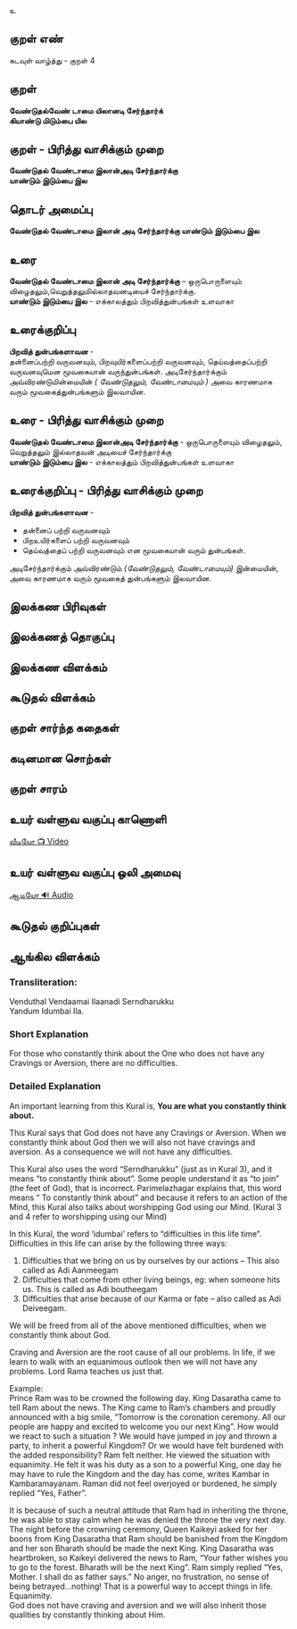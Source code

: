 உ

## குறள் எண்
கடவுள் வாழ்த்து - குறள்  4

## குறள் 
**வேண்டுதல்வேண் டாமை யிலானடி சேர்ந்தார்க்  
கியாண்டு மிடும்பை யில**


## குறள் - பிரித்து வாசிக்கும் முறை
**வேண்டுதல் வேண்டாமை இலான்அடி சேர்ந்தார்க்கு  
யாண்டும் இடும்பை இல**


## தொடர் அமைப்பு
**வேண்டுதல் வேண்டாமை இலான் அடி சேர்ந்தார்க்கு யாண்டும் இடும்பை இல**

## உரை
**வேண்டுதல் வேண்டாமை இலான் அடி சேர்ந்தார்க்கு** – ஒருபொருளையும் விழைதலும்,வெறுத்தலுமில்லாதவனடியைச் சேர்ந்தார்க்கு.  
**யாண்டும் இடும்பை இல** - எக்காலத்தும் பிறவித்துன்பங்கள் உளவாகா


## உரைக்குறிப்பு
**பிறவித் துன்பங்களாவன** -  
தன்னைப்பற்றி வருவனவும், பிறவுயிர்களைப்பற்றி வருவனவும், தெய்வத்தைப்பற்றி வருவனவுமென மூவகையான் வருந்துன்பங்கள். அடிசேர்ந்தார்க்கும் அவ்விரண்டுமின்மையின் _( வேண்டுதலும், வேண்டாமையும் )_ அவை காரணமாக வரும் மூவகைத்துன்பங்களும் இலவாயின.


## உரை - பிரித்து வாசிக்கும் முறை
**வேண்டுதல் வேண்டாமை இலான்அடி சேர்ந்தார்க்கு** - ஒருபொருளையும் விழைதலும், வெறுத்தலும் இல்லாதவன் அடியைச் சேர்ந்தார்க்கு  
**யாண்டும் இடும்பை இல** - எக்காலத்தும் பிறவித்துன்பங்கள் உளவாகா


## உரைக்குறிப்பு - பிரித்து வாசிக்கும் முறை
**பிறவித் துன்பங்களாவன** -  
* தன்னைப் பற்றி வருவனவும்  
* பிறஉயிர்களைப் பற்றி வருவனவும்  
* தெய்வத்தைப் பற்றி வருவனவும் என மூவகையான் வரும் துன்பங்கள்.  

அடிசேர்ந்தார்க்கும் அவ்விரண்டும் _(வேண்டுதலும், வேண்டாமையும்)_ இன்மையின், அவை காரணமாக வரும் மூவகைத் துன்பங்களும் இலவாயின.


## இலக்கண பிரிவுகள் 


## இலக்கணத் தொகுப்பு 


## இலக்கண விளக்கம்


## கூடுதல் விளக்கம்


## குறள் சார்ந்த கதைகள் 


## கடினமான சொற்கள்


## குறள் சாரம் 


## உயர் வள்ளுவ வகுப்பு காணொளி

[ வீடியோ 📺 Video ](https://youtu.be/790GmJOFXdo)

## உயர் வள்ளுவ வகுப்பு ஒலி அமைவு 

[ ஆடியோ 🔊 Audio ](https://drive.google.com/open?id=1CR9Uxu9pmNSqpmFgyLVUyEzrjLvrRqY8)

## கூடுதல் குறிப்புகள்


## ஆங்கில விளக்கம்

### Transliteration: 
Venduthal Vendaamai Ilaanadi Serndharukku  
Yandum Idumbai Ila. 

### Short Explanation 
For those who constantly think about the One who does not have any Cravings or Aversion, there are no difficulties.  

### Detailed Explanation

An important learning from this Kural is, **You are what you constantly think about.**  

This Kural says that God does not have any Cravings or Aversion. When we constantly think about God then we will also not have cravings and aversion. As a consequence we will not have any difficulties.  

This Kural also uses the word “Serndharukku” (just as in Kural 3), and it means “to constantly think about”.  Some people understand it as “to join” (the feet of God), that is incorrect. Parimelazhagar explains that,  this word means “ To constantly think about” and because it refers to an action of the Mind, this Kural also talks about worshipping God using our Mind. (Kural 3 and 4 refer to worshipping using our Mind)  

In this Kural, the word ‘idumbai’ refers to “difficulties in this life time”. Difficulties in this life can arise by the following three ways:  

1.   Difficulties that we bring on us by ourselves by our actions – This also called as Adi Aanmeegam  
2.   Difficulties that come from other living beings, eg: when someone hits us. This is called as Adi boutheegam  
3.   Difficulties that arise because of our Karma or fate – also called as Adi Deiveegam.  

We will be freed from all of the above mentioned difficulties, when we constantly think about God.  

Craving and Aversion are the root cause of all our problems. In life, if we learn to walk with an equanimous outlook then we will not have any problems.  Lord Rama teaches us just that.  

Example:  
Prince Ram was to be crowned the following day. King Dasaratha came to tell Ram about the news. The King came to Ram’s chambers and proudly announced with a big smile, “Tomorrow is the coronation ceremony.  All our people are happy and excited to welcome you our next King”. How would we react to such a situation ? We would have jumped in joy and thrown a party, to inherit a powerful Kingdom? Or we would have felt burdened with the added responsibility? Ram felt neither. He viewed the situation with equanimity. He felt it was his duty as a son to a powerful King, one day he may have to rule the Kingdom and the day has come, writes Kambar in Kambaramayanam. Raman did not feel overjoyed or burdened, he simply replied “Yes, Father”.  

It is because of such a neutral attitude that Ram had in inheriting the throne, he was able to stay calm when he was denied the throne the very next day. The night before the crowning ceremony, Queen Kaikeyi asked for her boons from King Dasaratha that Ram should be banished from the Kingdom and her son Bharath should be made the next King. King Dasaratha was heartbroken, so Kaikeyi delivered the news to Ram, “Your father wishes you to go to the forest. Bharath will be the next King”. Ram simply replied “Yes, Mother. I shall do as father says.” No anger, no frustration, no sense of being betrayed…nothing! That is a powerful way to accept things in life. Equanimity.  
God does not have craving and aversion and we will also inherit those qualities by constantly thinking about Him.  



